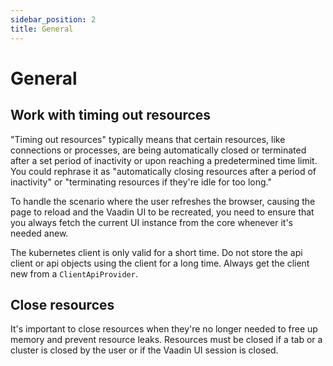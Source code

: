 ```yaml
---
sidebar_position: 2
title: General
---
```


# General

## Work with timing out resources

"Timing out resources" typically means that certain resources, like connections or processes, are being automatically 
closed or terminated after a set period of inactivity or upon reaching a predetermined time limit. You could rephrase
it as "automatically closing resources after a period of inactivity" or "terminating resources if they're idle for too long."

To handle the scenario where the user refreshes the browser, causing the page to reload and the Vaadin UI to be recreated,
you need to ensure that you always fetch the current UI instance from the core whenever it's needed anew.

The kubernetes client is only valid for a short time. Do not store the api client or api objects using the client for
a long time. Always get the client new from a `ClientApiProvider`.

## Close resources

It's important to close resources when they're no longer needed to free up memory and prevent resource leaks. Resources
must be closed if a tab or a cluster is closed by the user or if the Vaadin UI session is closed.
